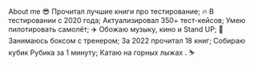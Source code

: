 About me 😎
Прочитал лучшие книги про тестирование; 🔥
В тестировании с 2020 года;
Актуализировал 350+ тест-кейсов;
Умею пилотировать самолёт; ✈️
Обожаю музыку, кино и Stand UP; 🎵
Занимаюсь боксом с тренером;
За 2022 прочитал 18 книг;
Собираю кубик Рубика за 1 минуту;
Катаю на горных лыжах . ⛷️
